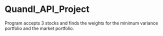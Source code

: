# Quandl_API_Project

Program accepts 3 stocks and finds the weights for the minimum variance portfolio and the market portfolio.
